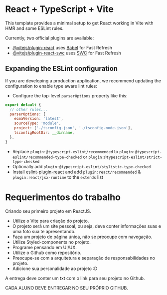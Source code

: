 # React + TypeScript + Vite

This template provides a minimal setup to get React working in Vite with HMR and some ESLint rules.

Currently, two official plugins are available:

- [@vitejs/plugin-react](https://github.com/vitejs/vite-plugin-react/blob/main/packages/plugin-react/README.md) uses [Babel](https://babeljs.io/) for Fast Refresh
- [@vitejs/plugin-react-swc](https://github.com/vitejs/vite-plugin-react-swc) uses [SWC](https://swc.rs/) for Fast Refresh

## Expanding the ESLint configuration

If you are developing a production application, we recommend updating the configuration to enable type aware lint rules:

- Configure the top-level `parserOptions` property like this:

```js
export default {
  // other rules...
  parserOptions: {
    ecmaVersion: 'latest',
    sourceType: 'module',
    project: ['./tsconfig.json', './tsconfig.node.json'],
    tsconfigRootDir: __dirname,
  },
}
```

- Replace `plugin:@typescript-eslint/recommended` to `plugin:@typescript-eslint/recommended-type-checked` or `plugin:@typescript-eslint/strict-type-checked`
- Optionally add `plugin:@typescript-eslint/stylistic-type-checked`
- Install [eslint-plugin-react](https://github.com/jsx-eslint/eslint-plugin-react) and add `plugin:react/recommended` & `plugin:react/jsx-runtime` to the `extends` list


# Requerimentos do trabalho 

Criando seu primeiro projeto em ReactJS.

- Utilize o Vite para criação do projeto.
- O projeto será um site pessoal, ou seja, deve conter informações suas e uma foto sua te apresentando.
- Faça um projeto de página única, não se preocupe com navegação.
- Utilize Styled-components no projeto.
- Programe pensando em UI/UX.
- Utilize o Github como repositório.
- Preocupe-se com a arquitetura e separação de responsabilidades no projeto.
- Adicione sua personalidade ao projeto :D

A entrega deve conter um txt com o link para seu projeto no Github.

CADA ALUNO DEVE ENTREGAR NO SEU PRÓPRIO GITHUB.